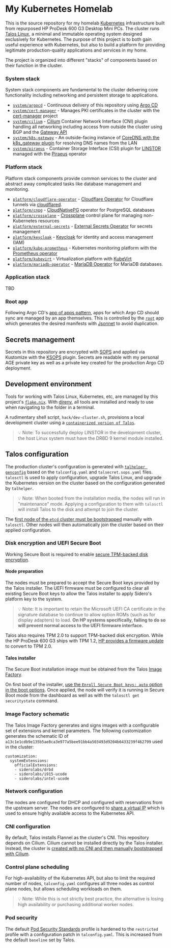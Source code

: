# My Kubernetes Homelab

This is the source repository for my homelab [Kubernetes](https://kubernetes.io/) infrastructure built from repurposed HP ProDesk 600 G3 Desktop Mini PCs. The cluster runs [Talos Linux](https://www.talos.dev/), a minimal and immutable operating system designed exclusively for Kubernetes. The purpose of this project is to both gain useful experience with Kubernetes, but also to build a platform for providing legitimate production-quality applications and services in my home.

The project is organized into different "stacks" of components based on their function in the cluster.

### System stack

System stack components are fundamental to the cluster delivering core functionality including networking and persistent storage to applications.

- [`system/argocd`](system/argocd) - Continuous delivery of this repository using [Argo CD](https://argo-cd.readthedocs.io/en/stable/)
- [`system/cert-manager`](system/cert-manager) - Manages PKI certificates in the cluster with the [cert-manager](https://cert-manager.io/) project
- [`system/cilium`](system/cilium) - [Cilium](https://cilium.io/) Container Network Interface (CNI) plugin handling all networking including access from outside the cluster using BGP and the [Gateway API](https://gateway-api.sigs.k8s.io/)
- [`system/k8s-gateway`](system/k8s-gateway) - An outside-facing instance of [CoreDNS with the k8s_gateway plugin](https://ori-edge.github.io/k8s_gateway/) for resolving DNS names from the LAN
- [`system/piraeus`](system/piraeus) - Container Storage Interface (CSI) plugin for [LINSTOR](https://linbit.com/linstor/) managed with the [Piraeus](https://piraeus.io/) operator

### Platform stack

Platform stack components provide common services to the cluster and abstract away complicated tasks like database management and monitoring.

- [`platform/cloudflare-operator`](platform/cloudflare-operator) - [Cloudflare Operator](https://github.com/adyanth/cloudflare-operator) for Cloudflare tunnels via [cloudflared](https://github.com/cloudflare/cloudflared).
- [`platform/cnpg`](platform/cnpg) - [CloudNativePG](https://cloudnative-pg.io/) operator for PostgreSQL databases
- [`platform/crossplane`](platform/crossplane) - [Crossplane](https://www.crossplane.io/) control plane for managing non-Kubernetes resources
- [`platform/external-secrets`](platform/external-secrets) - [External Secrets Operator](https://external-secrets.io/) for secrets management
- [`platform/keycloak`](platform/keycloak) - [Keycloak](https://www.keycloak.org/) for identity and access management (IAM)
- [`platform/kube-prometheus`](platform/kube-prometheus) - Kubernetes monitoring platform with the [Prometheus operator](https://prometheus-operator.dev/)
- [`platform/kubevirt`](platform/kubevirt) - Virtualization platform with [KubeVirt](https://kubevirt.io/)
- [`platform/mariadb-operator`](platform/mariadb-operator) - [MariaDB Operator](https://github.com/mariadb-operator/mariadb-operator) for MariaDB databases.

### Application stack

TBD

### Root app

Following Argo CD's [app of apps pattern](https://argo-cd.readthedocs.io/en/stable/operator-manual/cluster-bootstrapping/#app-of-apps-pattern), apps for which Argo CD should sync are managed by an app themselves. This is controlled by the [`root`](root) app which generates the desired manifests with [Jsonnet](https://jsonnet.org/) to avoid duplication.

## Secrets management

Secrets in this repository are encrypted with [SOPS](https://getsops.io/) and applied via Kustomize with the [KSOPS](https://github.com/viaduct-ai/kustomize-sops) plugin. Secrets are readable with my personal AGE private key as well as a private key created for the production Argo CD deployment.

## Development environment

Tools for working with Talos Linux, Kubernetes, etc, are managed by this project's [`flake.nix`](https://nixos.org/). With [direnv](https://direnv.net/), all tools are installed and ready to use when navigating to the folder in a terminal.

A rudimentary shell script, `hack/dev-cluster.sh`, provisions a local development cluster using a [`containerized version of Talos`](https://www.talos.dev/latest/talos-guides/install/local-platforms/docker/).

> 💡 Note: To successfully deploy LINSTOR in the development cluster, the host Linux system must have the DRBD 9 kernel module installed.

## Talos configuration

The production cluster's configuration is generated with [`talhelper genconfig`](https://github.com/budimanjojo/talhelper) based on the `talconfig.yaml` and `talsecret.sops.yaml` files. `talosctl` is used to apply configuration, upgrade Talos Linux, and upgrade the Kubernetes version on the cluster based on the configuration generated by `talhelper`.

> 💡 Note: When booted from the installation media, the nodes will run in "maintenance" mode. Applying a configuration to them with `talosctl` will install Talos to the disk and attempt to join the cluster.

The [first node of the `etcd` cluster must be bootstrapped](https://www.talos.dev/v1.6/learn-more/control-plane/#cluster-bootstrapping) manually with `talosctl`. Other nodes will then automatically join the cluster based on their applied configuration.

### Disk encryption and UEFI Secure Boot

Working Secure Boot is required to enable [secure TPM-backed disk encryption](https://www.talos.dev/v1.6/talos-guides/configuration/disk-encryption/).

#### Node preparation

The nodes must be prepared to accept the Secure Boot keys provided by the Talos installer. The UEFI firmware must be configured to clear all existing Secure Boot keys to allow the Talos installer to apply Sidero's platform key to the system.

> 💡 Note: It is important to retain the Microsoft UEFI CA certificate in the signature database to continue to allow option ROMs (such as for display adapters) to load. **On HP systems specifically, failing to do so will prevent normal access to the UEFI firmware interface.**

Talos also requires TPM 2.0 to support TPM-backed disk encryption. While the HP ProDesk 600 G3 ships with TPM 1.2, [HP provides a firmware update](https://support.hp.com/us-en/document/c05381064) to convert to TPM 2.0.

#### Talos installer

The Secure Boot installation image must be obtained from the Talos [Image Factory](https://factory.talos.dev/).

On first boot of the installer, [use the `Enroll Secure Boot keys: auto` option in the boot options](https://www.talos.dev/v1.6/talos-guides/install/bare-metal-platforms/secureboot/#booting-talos-linux-in-secureboot-mode). Once applied, the node will verify it is running in Secure Boot mode from the dashboard as well as with the `talosctl get securitystate` command.

### Image Factory schematic

The Talos Image Factory generates and signs images with a configurable set of extensions and kernel parameters. The following customization generates the schematic ID of `a13c1e1cdb9e135b5ae8ca3e977a5bee91bb4a503493d9204b6433239f462799` used in the cluster:

```
customization:
  systemExtensions:
    officialExtensions:
    - siderolabs/drbd
    - siderolabs/i915-ucode
    - siderolabs/intel-ucode
```

### Network configuration

The nodes are configured for DHCP and configured with reservations from the upstream server. The nodes are configured to [share a virtual IP](https://www.talos.dev/v1.6/talos-guides/network/vip/) which is used to ensure highly available access to the Kubernetes API.

### CNI configuration

By default, Talos installs Flannel as the cluster's CNI. This repository depends on Cilium. Cilium cannot be installed directly by the Talos installer. Instead, the cluster is [created with no CNI and then manually bootstrapped with Cilium](https://www.talos.dev/v1.6/kubernetes-guides/network/deploying-cilium/).

### Control plane scheduling

For high-availability of the Kubernetes API, but also to limit the required number of nodes, `talconfig.yaml` configures all three nodes as control plane nodes, but allows scheduling workloads on them.

> 💡 Note: While this is not strictly best practice, the alternative is losing high availability or purchasing additional worker nodes.

### Pod security

The default [Pod Security Standards](https://www.talos.dev/latest/kubernetes-guides/configuration/pod-security) profile is hardened to the `restricted` profile with a configuration patch in `talconfig.yaml`. This is increased from the default `baseline` set by Talos.
